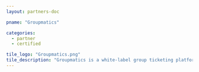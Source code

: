 ```yaml
---
layout: partners-doc

pname: "Groupmatics"

categories: 
  - partner
  - certified

tile_logo: "Groupmatics.png"
tile_description: "Groupmatics is a white-label group ticketing platform used by professional sports teams and other public event organizations to manage group sales, collect event attendee data and uncover hidden revenue."
---
```

